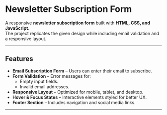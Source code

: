 # Newsletter Subscription Form  

A responsive **newsletter subscription form** built with **HTML, CSS, and JavaScript**.  
The project replicates the given design while including email validation and a responsive layout.  

---

## Features  

- **Email Subscription Form** – Users can enter their email to subscribe.  
- **Form Validation** – Error messages for:  
  - Empty input fields.  
  - Invalid email addresses.  
- **Responsive Layout** – Optimized for mobile, tablet, and desktop.  
- **Hover & Focus States** – Interactive elements styled for better UX.  
- **Footer Section** – Includes navigation and social media links.  

---

